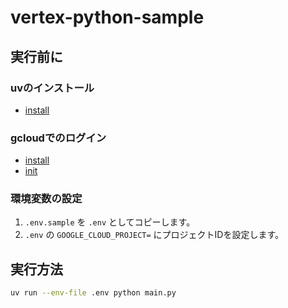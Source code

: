 # vertex-python-sample

## 実行前に

### uvのインストール

- [install](https://docs.astral.sh/uv/getting-started/installation/)

### gcloudでのログイン

- [install](https://cloud.google.com/sdk/docs/install?hl=ja)
- [init](https://cloud.google.com/sdk/docs/initializing?hl=ja)


### 環境変数の設定

1. `.env.sample` を `.env` としてコピーします。
2. `.env` の `GOOGLE_CLOUD_PROJECT=` にプロジェクトIDを設定します。


## 実行方法

```sh
uv run --env-file .env python main.py
```
